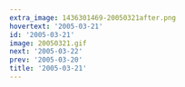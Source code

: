 ```yaml
---
extra_image: 1436301469-20050321after.png
hovertext: '2005-03-21'
id: '2005-03-21'
image: 20050321.gif
next: '2005-03-22'
prev: '2005-03-20'
title: '2005-03-21'
---
```

